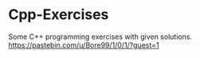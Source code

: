 # Cpp-Exercises
Some C++ programming exercises with given solutions.
https://pastebin.com/u/Bore99/1/0/1/?guest=1
